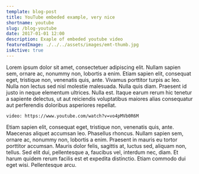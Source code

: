 ```yaml
---
template: blog-post
title: YouTube embeded example, very nice
shortname: youtube
slug: /blog-youtube
date: 2017-01-01 12:00
description: Exaple of embeded youtube video
featuredImage: ./../../assets/images/emt-thumb.jpg
isActive: true
---
```


Lorem ipsum dolor sit amet, consectetuer adipiscing elit. Nullam sapien sem, ornare ac, nonummy non, lobortis a enim. Etiam sapien elit, consequat eget, tristique non, venenatis quis, ante. Vivamus porttitor turpis ac leo. Nulla non lectus sed nisl molestie malesuada. Nulla quis diam. Praesent id justo in neque elementum ultrices. Nulla est. Itaque earum rerum hic tenetur a sapiente delectus, ut aut reiciendis voluptatibus maiores alias consequatur aut perferendis doloribus asperiores repellat.

`video: https://www.youtube.com/watch?v=vo4pMVb0R6M`

Etiam sapien elit, consequat eget, tristique non, venenatis quis, ante. Maecenas aliquet accumsan leo. Phasellus rhoncus. Nullam sapien sem, ornare ac, nonummy non, lobortis a enim. Praesent in mauris eu tortor porttitor accumsan. Mauris dolor felis, sagittis at, luctus sed, aliquam non, tellus. Sed elit dui, pellentesque a, faucibus vel, interdum nec, diam. Et harum quidem rerum facilis est et expedita distinctio. Etiam commodo dui eget wisi. Pellentesque arcu.


